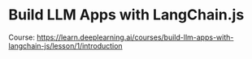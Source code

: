 # Build LLM Apps with LangChain.js

Course: https://learn.deeplearning.ai/courses/build-llm-apps-with-langchain-js/lesson/1/introduction
